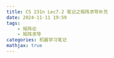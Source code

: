 ```yaml
---
title: CS 231n Lec7.2 笔记之矩阵求导补充
date: 2024-11-11 19:59
tags:
    - 矩阵论
    - 矩阵求导
categories: 机器学习笔记
mathjax: true
---
```


<head>
    <script src="https://cdn.mathjax.org/mathjax/latest/MathJax.js?config=TeX-AMS-MML_HTMLorMML" type="text/javascript"></script>
    <script type="text/x-mathjax-config">
        MathJax.Hub.Config({
            tex2jax: {
            skipTags: ['script', 'noscript', 'style', 'textarea', 'pre'],
            inlineMath: [['$','$']],

			displayMath: [['$$', '$$']]

            }
        });
    </script>
</head>

## 基础
首先我们需要明确一下矩阵求导的含义：
考虑$function(input)$:
我们将分别考虑$function,input$为标量，向量，矩阵的情况
### function为标量
若$input$为标量
那么这就是普通的函数求导
若$input$为向量$\vec{x} = \begin{bmatrix}x_1\\x_2\\x_3\end{bmatrix}$,那么一种可能的函数示例即为$f(\vec{x})=x_1^2+2x_2^3+x_1x_2x_3$。
若$input$为矩阵$X=\begin{bmatrix}x_{11}&x_{12}&x_{13}\\x_{21}&x_{22}&x_{23}\\x_{31}&x_{32}&x_{33}\end{bmatrix}$，那么$f$就应当是$f:\mathbb{R}^{m\times n}\rightarrow\mathbb{R}$。
### function为向量
此时我们将函数$f$接受的参数$input$称作变元，变元有三种形式：
1. 标量变元
$\textbf{f}(x)=\begin{bmatrix}f_1(x)\\f_2(x)\\...\\f_n(x)\end{bmatrix}$
2. 向量变元
$\textbf{f}(\vec{x})=\begin{bmatrix}f_1(\vec{x})\\f_2(\vec{x})\\...\\f_n(\vec{x})\end{bmatrix}$
3. 矩阵变元

与function为标量的情况类似，将输出根据$\textbf{f}$中的不同函数排列成一个向量。

### function为矩阵
情况与function为向量时类似，结果排列成矩阵。

## 矩阵求导的本质
其实很好理解，矩阵求导就是$\textbf{f}$中的每个元素对$\textbf{x}$中的每个元素分别求偏导数，并按一定的次序排成矩阵。
这里说的次序不严谨地来讲可以分为分子布局（每一行对同一函数不同变量求导）与分母布局（每一行对不同函数的同一变量求导）。
我们一般使用分母布局，这也是梯度向量形式，我们也可以很方便地对行求和以求得某一自变量的梯度之和。
对于矩阵function或矩阵input来说，我们在求导的时候会将它们按列展开为向量的形式，于是我们只需讨论向量对向量求导的情形。
以下是常见的几种排列：
$$\nabla_{\textbf{x}}f(\textbf{x})=\frac{\partial f}{\partial \textbf{x}}=\begin{bmatrix}\frac{\partial f}{\partial x_1}&\frac{\partial f}{\partial x_2}& ... &\frac{\partial f}{\partial x_n}\end{bmatrix}^T $$
$$\nabla_{\textbf{x}}\textbf{f}(\textbf{x}) = \begin{bmatrix}\frac{\partial f_1}{\partial x_1}&\frac{\partial f_1}{\partial x_2}& ... &\frac{\partial f_1}{\partial x_n}\\\frac{\partial f_2}{\partial x_1}&\frac{\partial f_2}{\partial x_2}& ... &\frac{\partial f_2}{\partial x_n}\\...\\\frac{\partial f_m}{\partial x_1}&\frac{\partial f_m}{\partial x_2}& ... &\frac{\partial f_m}{\partial x_n}\end{bmatrix}^T$$
## 一些公式
### 向量变元的标量函数
$$\nabla_{\textbf{x}}c = \textbf{0}$$
$$\nabla_\textbf{x}(c_1f(\textbf{x}) + c_2g(\textbf{x})) = c_1\nabla_\textbf{x}f(\textbf{x}) + c_2\nabla_\textbf{x}g(\textbf{x})$$
实际上加减乘除的求导数运算顺序均与标量无异，知识换成向量，乘除略去。
$$\nabla_\textbf{x}(\textbf{x}^T\textbf{a}) = \textbf{a}$$
$$\nabla_\textbf{x}(\textbf{x}^T\textbf{x}) = 2\textbf{x}$$
$$\nabla_\textbf{x}(\textbf{x}^T\textbf{A}\textbf{x}) = (\textbf{A} + \textbf{A}^T)\textbf{x}$$
$$\nabla_\textbf{x}(\textbf{a}^T\textbf{x}\textbf{x}^T\textbf{b}) = (\textbf{a}\textbf{b}^T+\textbf{b}\textbf{a}^T)\textbf{x}$$
### 矩阵变元的实值标量函数
加减乘除同理，换个符号而已。
$$\nabla_\textbf{X}(\textbf{a}^T\textbf{X}\textbf{b}) = \textbf{a}\textbf{b}^T$$
$$\nabla_\textbf{X}(\textbf{a}^T\textbf{X}^T\textbf{b}) = \textbf{b}\textbf{a}^T$$
这里也可以看出来单纯对函数中自变量进行转置，仅需将结果也转置。
$$\nabla_\textbf{X}(\textbf{a}^T\textbf{X}\textbf{X}^T\textbf{b})=(\textbf{a}\textbf{b}^T + \textbf{b}\textbf{a}^T)\textbf{X}$$
$$\nabla_\textbf{X}(\textbf{a}^T\textbf{X}^T\textbf{X}\textbf{b})=\textbf{X}(\textbf{b}\textbf{a}^T + \textbf{a}\textbf{b}^T)$$
## 进阶篇
本节中介绍矩阵的迹与一节实矩阵微分对求导的作用。
### 矩阵的迹
在一个方阵中，对角线元素的乘积称为矩阵的迹：
$$tr(\textbf{X}_{n\times n}) = x_{11}x_{22}...x_{nn}$$
以下是一些迹的性质
$$\begin{aligned}
&tr(c) = c\\
&tr(c_1\textbf{X}_1+c_2\textbf{X}_2) = c_1tr(\textbf{X}_1) + c_2tr(\textbf{X}_2)\\
&tr(\textbf{X}) = tr(\textbf{X}^T)\\
&tr(\textbf{X}\textbf{Y}^T) = X*Y\text{(element-wise multiplication)}\\
&tr(\textbf{A}\textbf{B}\textbf{C})=tr(\textbf{B}\textbf{C}\textbf{A})=tr(\textbf{C}\textbf{A}\textbf{B})\\

\end{aligned}$$

### 微分与全微分
**一元函数的微分**
$$\begin{aligned}
&dy = f'(x)dx\text{ when }y=f(x)\\
&dy = f'(u)g'(x)dx \text{ when }y=f(u),u=g(x)\\
\end{aligned}$$
**多元函数的全微分**
$$\begin{aligned}
&z=f(u),u=g(x,y):\\
&dz=f'(u)(\frac{\partial u}{\partial x}dx+\frac{\partial u}{\partial y}dy)
\end{aligned}$$
**微分法则**
即加减乘除，略过。

### 矩阵的微分
**向量变元的实值标量函数**
$$\begin{aligned}
\mathrm{d} f(\boldsymbol{x}) & =\left(\frac{\partial f}{\partial x_{1}}, \frac{\partial f}{\partial x_{2}}, \cdots, \frac{\partial f}{\partial x_{n}}\right)\left[\begin{array}{c}
\mathrm{d} x_{1} \\
\mathrm{~d} x_{2} \\
\vdots \\
\mathrm{~d} x_{n}
\end{array}\right] \\
& =\operatorname{tr}\left(\left(\frac{\partial f}{\partial x_{1}}, \frac{\partial f}{\partial x_{2}}, \cdots, \frac{\partial f}{\partial x_{n}}\right)\left[\begin{array}{c}
\mathrm{d} x_{1} \\
\mathrm{~d} x_{2} \\
\vdots \\
\mathrm{~d} x_{n}
\end{array}\right]\right)
\end{aligned}$$
可以将其写成迹的形式，可能之后有用。
**矩阵变元的实值标量函数**
$$\begin{aligned}
\mathrm{d} f(\boldsymbol{X}) & =\frac{\partial f}{\partial x_{11}} \mathrm{~d} x_{11}+\frac{\partial f}{\partial x_{12}} \mathrm{~d} x_{12}+\cdots+\frac{\partial f}{\partial x_{1 n}} \mathrm{~d} x_{1 n} \\
& +\frac{\partial f}{\partial x_{21}} \mathrm{~d} x_{21}+\frac{\partial f}{\partial x_{22}} \mathrm{~d} x_{22}+\cdots+\frac{\partial f}{\partial x_{2 n}} \mathrm{~d} x_{2 n} \\
& +\cdots \\
& +\frac{\partial f}{\partial x_{m 1}} \mathrm{~d} x_{m 1}+\frac{\partial f}{\partial x_{m 2}} \mathrm{~d} x_{m 2}+\cdots+\frac{\partial f}{\partial x_{m n}} \mathrm{~d} x_{m n} \\
& =\operatorname{tr}\left(\left[\begin{array}{cccc}
\frac{\partial f}{\partial x_{11}} & \frac{\partial f}{\partial x_{21}} & \cdots & \frac{\partial f}{\partial x_{m 1}} \\
\frac{\partial f}{\partial x_{12}} & \frac{\partial f}{\partial x_{22}} & \cdots & \frac{\partial f}{\partial x_{m 2}} \\
\vdots & \vdots & \vdots & \vdots \\
\frac{\partial f}{\partial x_{1 n}} & \frac{\partial f}{\partial x_{2 n}} & \cdots & \frac{\partial f}{\partial x_{m n}}
\end{array}\right]_{n \times m}\left[\begin{array}{cccc}
\mathrm{d} x_{11} & \mathrm{~d} x_{12} & \cdots & \mathrm{~d} x_{1 n} \\
\mathrm{~d} x_{21} & \mathrm{~d} x_{22} & \cdots & \mathrm{~d} x_{2 n} \\
\vdots & \vdots & \vdots & \vdots \\
\mathrm{~d} x_{m 1} & \mathrm{~d} x_{m 2} & \cdots & \mathrm{~d} x_{m n}
\end{array}\right]_{m \times n}\right)
\end{aligned}$$
**矩阵变元的实矩阵函数**
$$\mathrm{d} \boldsymbol{F}_{p \times q}(\boldsymbol{X})=\left[\begin{array}{cccc}
\mathrm{d} f_{11}(\boldsymbol{X}) & \mathrm{d} f_{12}(\boldsymbol{X}) & \cdots & \mathrm{d} f_{1 q}(\boldsymbol{X}) \\
\mathrm{d} f_{21}(\boldsymbol{X}) & \mathrm{d} f_{22}(\boldsymbol{X}) & \cdots & \mathrm{d} f_{2 q}(\boldsymbol{X}) \\
\vdots & \vdots & \vdots & \vdots \\
\mathrm{d} f_{p 1}(\boldsymbol{X}) & \mathrm{d} f_{p 2}(\boldsymbol{X}) & \cdots & \mathrm{d} f_{p q}(\boldsymbol{X})
\end{array}\right]_{p \times q}$$
**矩阵变元的实矩阵函数的微分法则**
与普通加减乘微分法则一致，注意这次顺序不能交换，因为是矩阵相乘。
外加转置法则，函数转置等于微分转置。

*注意：* 矩阵变元的标量函数的全微分仍然是一个标量，因为它是对所有偏微分求和，看的时候混淆了，于是提出注意。

另，矩阵的乘法微分法则有多函数的拓展：
$$\mathrm{d} (\textbf{F}(\textbf{X})\textbf{G}(\textbf{X})\textbf{H}(\textbf{X})) = \mathrm{d}(\textbf{F}(\textbf{X}))\textbf{G}(\textbf{X})\textbf{H}(\textbf{X}) + \textbf{F}(\textbf{X})\mathrm{d}(\textbf{G}(\textbf{X}))\textbf{H}(\textbf{X}) + \textbf{F}(\textbf{X})\textbf{G}(\textbf{X})\mathrm{d}(\textbf{H}(\textbf{X}))$$

### 下一步
现在我们可以总结上面学习的知识，进行矩阵求导简化的下一步：
首先我们显然有对矩阵的恒等映射进行求导：
$$\mathrm{d}\textbf{X} = \begin{bmatrix}\mathrm{d}x_{11}&\mathrm{d}x_{12}&...&\mathrm{d}x_{1n}\\
\mathrm{d}x_{21}&\mathrm{d}x_{22}&...&\mathrm{d}x_{2n}\\
...&...&...&...\\
\mathrm{d}x_{m1}&...&...&\mathrm{d}x_{mn}\end{bmatrix}$$
其次我们有矩阵变元实值标量函数的求导公式（见上），不难看出，式子右边的第二项就是对矩阵本身的求导，于是我们可以将该式改写为：
$$\mathrm{d}f(\textbf{X})=\mathrm{tr}\left(\frac{\partial f(\textbf{X})}{\partial \textbf{X}^T}\mathrm{d}\textbf{X}\right)$$
我们惊奇地发现，余下的一项就是我们要求的矩阵导数，可以证明，对于给定的$\mathrm{d}f(\textbf{X})$，导数唯一。

### 一些矩阵微分的公式
$$\begin{aligned}
& \mathrm{d}(\textbf{AXB}) = \textbf{A}\mathrm{d}(\textbf{X})\textbf{B}\\
& \mathrm{d}|\textbf{X}| = |\textbf{X}|\mathrm{tr}(\textbf{X}^{-1}\mathrm{d}\textbf{X})\\
& \mathrm{d}(\textbf{X}^{-1})=\textbf{X}^{-1}\mathrm{d}\textbf{X}\textbf{X}^{-1}\\
\end{aligned}$$

### 一些例子
下面用一些例子演示如何使用这种方法对矩阵求导：
$f(\textbf{X}) = \textbf{a}^T\textbf{X}\textbf{X}^T\textbf{b}$
首先带入最基本的微分公式（这是因为标量的迹等于它本身）：
$$\mathrm{d}f(\textbf{X}) = \mathrm{tr}(\mathrm{d}(\textbf{a}^T\textbf{X}\textbf{X}^T\textbf{b}))$$
运用微分法则，公式以及转置公式，我们可以将上式转化为：
$$\begin{aligned}
\mathrm{d}f(\textbf{X}) &=\mathrm{tr}(\textbf{a}^T\mathrm{d}(\textbf{X}\textbf{X}^T)\textbf{b})\\
&=\mathrm{tr}(\textbf{a}^T(\mathrm{d}(\textbf{X})\textbf{X}^T+\textbf{X}\mathrm{d}(\textbf{X}^T))\textbf{b})\\
&=\mathrm{tr}(\textbf{X}^T\textbf{b}\textbf{a}^T\mathrm{d}\textbf{X}) + \mathrm{tr}(\textbf{X}^T\textbf{a}\textbf{b}^T\mathrm{d}\textbf{X})\\
&=\mathrm{tr}(\textbf{X}^T\textbf{b}\textbf{a}^T\mathrm{d}\textbf{X}+\textbf{X}^T\textbf{a}\textbf{b}^T\mathrm{d}\textbf{X})
\end{aligned}$$
于是我们可以得到矩阵求导的结果：
$$\begin{aligned}
&\frac{\partial f}{\partial\textbf{X}^T}=\textbf{X}^T\textbf{b}\textbf{a}^T+\textbf{X}^T\textbf{a}\textbf{b}^T\\
&\frac{\partial f}{\partial \textbf{X}} = (\textbf{a}\textbf{b}^T + \textbf{b}\textbf{a}^T)\textbf{X}
\end{aligned}$$
$f(\textbf{X}) = \log(|\textbf{X}|)$
依涵，先代入基本的微分公式：
$$\mathrm{d}f(\textbf{X}) = \mathrm{tr}(\mathrm{d}\log(\textbf{|X|}))$$
首先这是个复合函数，于是我们设置中间变量：
$$u = |\textbf{X}|, f = \log(u)$$
于是带入原式：
$$\begin{aligned}
\mathrm{d}f(\textbf{X}) &= \mathrm{tr}(\frac{1}{u}\mathrm{d}u)\\
&=\mathrm{tr}(\frac{1}{|\textbf{X}|}\mathrm{d}|\textbf{X}|)\\
&=\mathrm{tr}(\textbf{X}^{-1}\mathrm{d}\textbf{X})
\end{aligned}$$
于是我们就可以得到：
$$\frac{\partial f}{\partial \textbf{X}} = (\textbf{X}^{-1})^T$$